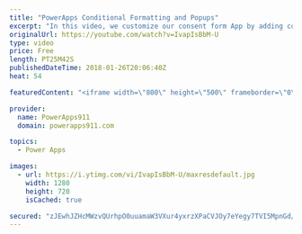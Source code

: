 ```yaml
---
title: "PowerApps Conditional Formatting and Popups"
excerpt: "In this video, we customize our consent form App by adding conditional formatting, variables, toggles, and even popups. Lots of cool little tricks to learn here so enjoy.   Video on creating the Consent Form and using Pen Input https://youtu.be/ycPO7Y3Cyu0  Video on sending an email with PowerApps https://www.youtube.com/watch?v=bF7WkqtxKB0"
originalUrl: https://youtube.com/watch?v=IvapIsBbM-U
type: video
price: Free
length: PT25M42S
publishedDateTime: 2018-01-26T20:06:40Z
heat: 54

featuredContent: "<iframe width=\"800\" height=\"500\" frameborder=\"0\" src=\"https://www.youtube.com/embed/IvapIsBbM-U\" allow=\"accelerometer; autoplay; encrypted-media; gyroscope; picture-in-picture\" allowfullscreen></iframe>"

provider:
  name: PowerApps911
  domain: powerapps911.com

topics:
  - Power Apps

images:
  - url: https://i.ytimg.com/vi/IvapIsBbM-U/maxresdefault.jpg
    width: 1280
    height: 720
    isCached: true

secured: "zJEwhJZHcMWzvQUrhpO0uuamaW3VXur4yxrzXPaCVJOy7eYegy7TVI5MpnGd/UQ/GCUfk94atfmC1PyWxeyu9TAodt159iurclzrAznhh+F/RHTXKXXc0swRi34aWSxn0KK1nWlDCkd2jpwqFQ+13H64BomQMwfqabhJNvSnWZRh2dZ/jcW4/U6Tq9R+f6wjjLsIjEsSVp2yT98v5d36FoE/4pQz/kZ/8EnoKsLSH6vqBl/omApv4yhmwd3pN9pNCWuHAgg2JEWt5QVzSwsXpUCvUcHFOkH5lBgqAXy806Qjhil75pP2wKMws6nmtaFkkfXFgp9wbLlA3yzf7kr3akb/MYkOnhoxkiP7DAGapq+gMk5Lq7ZAqmPxP/01citTvVoghei1/MfuY+B4Pe25ofwVqEawbWi0JOGyR3Dd9fk=;QDbeSKIPrw2vVk1otbmRXg=="
---
```



